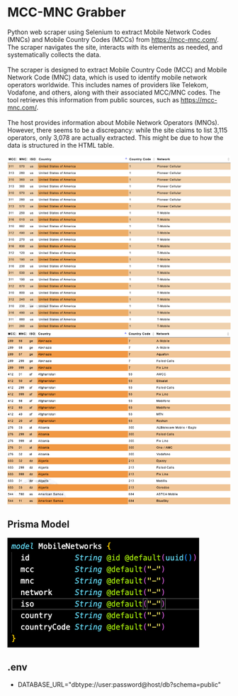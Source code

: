 # MCC-MNC Grabber
Python web scraper using Selenium to extract Mobile Network Codes (MNCs) and Mobile Country Codes (MCCs) from https://mcc-mnc.com/. The scraper navigates the site, interacts with its elements as needed, and systematically collects the data. 
<br/><br/>
The scraper is designed to extract Mobile Country Code (MCC) and Mobile Network Code (MNC) data, which is used to identify mobile network operators worldwide. This includes names of providers like Telekom, Vodafone, and others, along with their associated MCC/MNC codes. The tool retrieves this information from public sources, such as https://mcc-mnc.com/.
<br/><br/>
The host provides information about Mobile Network Operators (MNOs). However, there seems to be a discrepancy: while the site claims to list 3,115 operators, only 3,078 are actually extracted. This might be due to how the data is structured in the HTML table.

![Alt text](images/table1.png)
![Alt text](images/table2.png)

## Prisma Model
![Alt text](images/prismaModel.png)

## .env
- DATABASE_URL="dbtype://user:password@host/db?schema=public"
